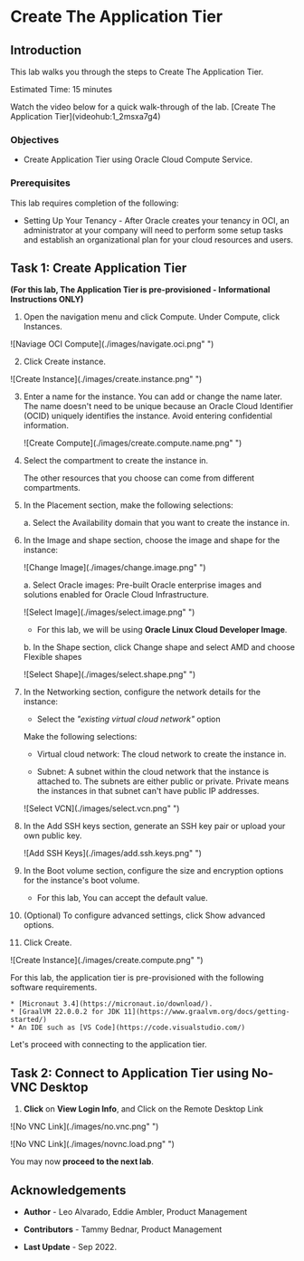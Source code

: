 # Create The Application Tier

## Introduction

This lab walks you through the steps to Create The Application Tier.

Estimated Time: 15 minutes

<if type="sandbox">
Watch the video below for a quick walk-through of the lab.
[Create The Application Tier](videohub:1_2msxa7g4)
</if>

### Objectives

-   Create Application Tier using Oracle Cloud Compute Service.

### Prerequisites

This lab requires completion of the following:

* Setting Up Your Tenancy - After Oracle creates your tenancy in OCI, an administrator at your company will need to perform some setup tasks and establish an organizational plan for your cloud resources and users.




## Task 1: Create Application Tier

**(For this lab, The Application Tier is pre-provisioned - Informational Instructions ONLY)**

1. Open the navigation menu and click Compute. Under Compute, click Instances.

  ![Naviage OCI Compute](./images/navigate.oci.png" ")

2. Click Create instance.

  ![Create Instance](./images/create.instance.png" ")

3. Enter a name for the instance. You can add or change the name later. The name doesn't need to be unique because an Oracle Cloud Identifier (OCID)
   uniquely identifies the instance. Avoid entering confidential information.

   ![Create Compute](./images/create.compute.name.png" ")

4. Select the compartment to create the instance in.

   The other resources that you choose can come from different compartments.

5. In the Placement section, make the following selections:

   a. Select the Availability domain that you want to create the instance in.


6. In the Image and shape section, choose the image and shape for the instance:

   ![Change Image](./images/change.image.png" ")

      a. Select Oracle images: Pre-built Oracle enterprise images and solutions enabled for Oracle Cloud Infrastructure.

   ![Select Image](./images/select.image.png" ")

      * For this lab, we will be using **Oracle Linux Cloud Developer Image**.

      b. In the Shape section, click Change shape and select AMD and choose Flexible shapes

   ![Select Shape](./images/select.shape.png" ")

7. In the Networking section, configure the network details for the instance:

      * Select the *"existing virtual cloud network"* option

   Make the following selections:

      * Virtual cloud network: The cloud network to create the instance in.

      * Subnet: A subnet within the cloud network that the instance is attached to. The subnets are either public or private. Private means the instances in that subnet can't have public IP addresses.

   ![Select VCN](./images/select.vcn.png" ")



8. In the Add SSH keys section, generate an SSH key pair or upload your own public key.

   ![Add SSH Keys](./images/add.ssh.keys.png" ")

9. In the Boot volume section, configure the size and encryption options for the instance's boot volume.

      * For this lab, You can accept the default value.

10. (Optional) To configure advanced settings, click Show advanced options.

11. Click Create.

   ![Create Instance](./images/create.compute.png" ")

   For this lab, the application tier is pre-provisioned with the following software requirements.

    * [Micronaut 3.4](https://micronaut.io/download/).
    * [GraalVM 22.0.0.2 for JDK 11](https://www.graalvm.org/docs/getting-started/)
    * An IDE such as [VS Code](https://code.visualstudio.com/)

Let's proceed with connecting to the application tier.

## Task 2: Connect to Application Tier using No-VNC Desktop

1. **Click** on **View Login Info**, and Click on the Remote Desktop Link

  ![No VNC Link](./images/no.vnc.png" ")

  ![No VNC Link](./images/novnc.load.png" ")


You may now **proceed to the next lab**.



## Acknowledgements

* **Author** - Leo Alvarado, Eddie Ambler, Product Management

* **Contributors** - Tammy Bednar, Product Management

* **Last Update** - Sep 2022.
